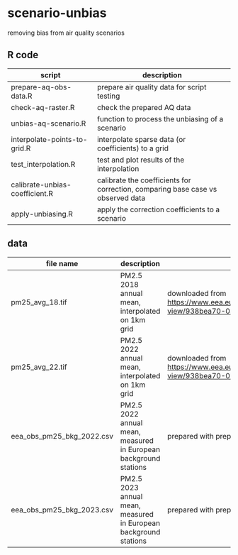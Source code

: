 # scenario-unbias
removing bias from air quality scenarios

## R code

|script|description|
|------|-----------|
|prepare-aq-obs-data.R|prepare air quality data for script testing|
|check-aq-raster.R|check the prepared AQ data|
|unbias-aq-scenario.R|function to process the unbiasing of a scenario|
|interpolate-points-to-grid.R|interpolate sparse data (or coefficients) to a grid|
|test_interpolation.R|test and plot results of the interpolation|
|calibrate-unbias-coefficient.R|calibrate the coefficients for correction, comparing base case vs observed data|
|apply-unbiasing.R|apply the correction coefficients to a scenario|

## data

|file name|description|source|
|---------|-----------|------|
|pm25_avg_18.tif|PM2.5 2018 annual mean, interpolated on 1km grid|downloaded from https://www.eea.europa.eu/en/datahub/datahubitem-view/938bea70-07fc-47e9-8559-8a09f7f92494|
|pm25_avg_22.tif|PM2.5 2022 annual mean, interpolated on 1km grid|downloaded from https://www.eea.europa.eu/en/datahub/datahubitem-view/938bea70-07fc-47e9-8559-8a09f7f92494|
|eea_obs_pm25_bkg_2022.csv|PM2.5 2022 annual mean, measured in European background stations|prepared with prepare-aq-obs-data.R|
|eea_obs_pm25_bkg_2023.csv|PM2.5 2023 annual mean, measured in European background stations|prepared with prepare-aq-obs-data.R|
